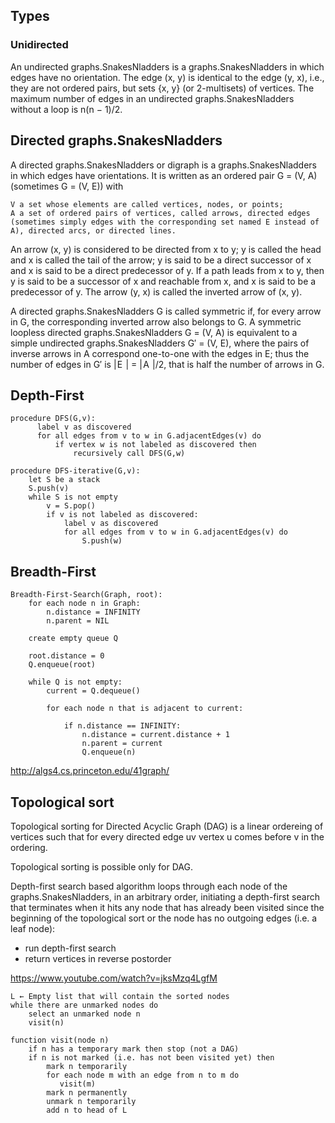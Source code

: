 ## Types

### Unidirected
An undirected graphs.SnakesNladders is a graphs.SnakesNladders in which edges have no orientation.
 The edge (x, y) is identical to the edge (y, x), i.e., they are not ordered pairs,
  but sets {x, y} (or 2-multisets) of vertices.
  The maximum number of edges in an undirected graphs.SnakesNladders without a loop is n(n − 1)/2.

## Directed graphs.SnakesNladders

A directed graphs.SnakesNladders or digraph is a graphs.SnakesNladders in which edges have orientations. It is written as an ordered pair G = (V, A) (sometimes G = (V, E)) with

    V a set whose elements are called vertices, nodes, or points;
    A a set of ordered pairs of vertices, called arrows, directed edges (sometimes simply edges with the corresponding set named E instead of A), directed arcs, or directed lines.

An arrow (x, y) is considered to be directed from x to y; y is called the head and x is called the tail of the arrow; y is said to be a direct successor of x and x is said to be a direct predecessor of y. If a path leads from x to y, then y is said to be a successor of x and reachable from x, and x is said to be a predecessor of y. The arrow (y, x) is called the inverted arrow of (x, y).

A directed graphs.SnakesNladders G is called symmetric if, for every arrow in G, the corresponding inverted arrow also belongs to G. A symmetric loopless directed graphs.SnakesNladders G = (V, A) is equivalent to a simple undirected graphs.SnakesNladders G′ = (V, E), where the pairs of inverse arrows in A correspond one-to-one with the edges in E; thus the number of edges in G′ is | E  | = | A  |/2, that is half the number of arrows in G.
## Depth-First

```
procedure DFS(G,v):
      label v as discovered
      for all edges from v to w in G.adjacentEdges(v) do
          if vertex w is not labeled as discovered then
              recursively call DFS(G,w)
```

```
procedure DFS-iterative(G,v):
    let S be a stack
    S.push(v)
    while S is not empty
        v = S.pop()
        if v is not labeled as discovered:
            label v as discovered
            for all edges from v to w in G.adjacentEdges(v) do
                S.push(w)
```

## Breadth-First

```
Breadth-First-Search(Graph, root):
    for each node n in Graph:
        n.distance = INFINITY
        n.parent = NIL

    create empty queue Q

    root.distance = 0
    Q.enqueue(root)

    while Q is not empty:
        current = Q.dequeue()

        for each node n that is adjacent to current:

            if n.distance == INFINITY:
                n.distance = current.distance + 1
                n.parent = current
                Q.enqueue(n)

```

http://algs4.cs.princeton.edu/41graph/


## Topological sort

Topological sorting for Directed Acyclic Graph (DAG) is a linear ordereing of vertices
such that for every directed edge uv vertex u comes before v in the ordering.

Topological sorting is possible only for DAG.

Depth-first search based algorithm loops through each node of the graphs.SnakesNladders, in an arbitrary order,
initiating a depth-first search that terminates when it hits any node that has already been visited since
the beginning of the topological sort or the node has no outgoing edges (i.e. a leaf node):

- run depth-first search
- return vertices in reverse postorder

https://www.youtube.com/watch?v=jksMzq4LgfM

```
L ← Empty list that will contain the sorted nodes
while there are unmarked nodes do
    select an unmarked node n
    visit(n)

function visit(node n)
    if n has a temporary mark then stop (not a DAG)
    if n is not marked (i.e. has not been visited yet) then
        mark n temporarily
        for each node m with an edge from n to m do
           visit(m)
        mark n permanently
        unmark n temporarily
        add n to head of L
```
